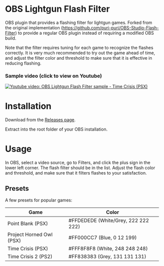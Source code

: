 # OBS Lightgun Flash Filter

OBS plugin that provides a flashing filter for lightgun games. Forked from the original implementation (https://github.com/puri-puri/OBS-Studio-Flash-Filter)
to provide a regular OBS plugin instead of requiring a modified OBS build.

Note that the filter requires tuning for each game to recognize the flashes correctly. It is very much recommended to try out the game ahead of time,
and adjust the filter color and threshold to make sure that it is effective in reducing flashing.

### Sample video (click to view on Youtube)

[![Youtube video: OBS Lightgun Flash Filter sample - Time Crisis (PSX)](https://img.youtube.com/vi/dI5os4Ajf4o/0.jpg)](https://www.youtube.com/watch?v=dI5os4Ajf4o)

# Installation

Download from the [Releases page](https://github.com/mooware/OBS-Studio-Flash-Filter/releases).

Extract into the root folder of your OBS installation.

# Usage

In OBS, select a video source, go to Filters, and click the plus sign in the lower left corner. The flash filter should be in the list.
Adjust the flash color and threshold, and make sure that it filters flashes to your satisfaction.

## Presets

A few presets for popular games:

| Game                     | Color                               |
| ------------------------ | ----------------------------------- |
| Point Blank (PSX)        | #FFDEDEDE (White/Grey, 222 222 222) |
| Project Horned Owl (PSX) | #FF000CC7 (Blue,	0 12 199)          |
| Time Crisis (PSX)        | #FFF8F8F8 (White, 248 248 248)      |
| Time Crisis 2 (PS2)      | #FF838383 (Grey, 131 131 131)       |
